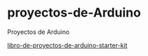 # proyectos-de-Arduino
Proyectos de Arduino

[libro-de-proyectos-de-arduino-starter-kit](https://candy-ho.com/Drivers/librodeproyectosdearduinostarterkit-151212174250.pdf)
